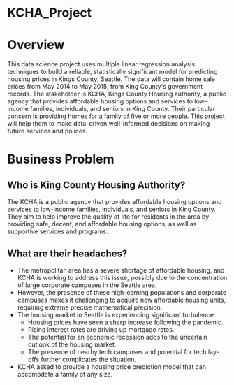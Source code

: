 # KCHA_Project

# Overview
This data science project uses multiple linear regression analysis techniques to build a reliable, statistically significant model for predicting housing prices in Kings County, Seattle. The data will contain home sale prices from May 2014 to May 2015, from King County's government records. The stakeholder is KCHA, Kings County Housing authority, a public agency that provides affordable housing options and services to low-income families, individuals, and seniors in King County. Their particular concern is providing homes for a family of five or more people. This project will help them to make data-driven well-informed decisions on making future services and polices.

# Business Problem
## Who is King County Housing Authority?
The KCHA is a public agency that provides affordable housing options and services to low-income families, individuals, and seniors in King County. They aim to help improve the quality of life for residents in the area by providing safe, decent, and affordable housing options, as well as supportive services and programs.
## What are their headaches?
- The metropolitan area has a severe shortage of affordable housing, and KCHA is working to address this issue, possibly due to the concentration of large corporate campuses in the Seattle area.
- However, the presence of these high-earning populations and corporate campuses makes it challenging to acquire new affordable housing units, requiring extreme precise mathematical precision.
- The housing market in Seattle is experiencing significant turbulence:
    - Housing prices have seen a sharp increase following the pandemic.
    - Rising interest rates are driving up mortgage rates.
    - The potential for an economic recession adds to the uncertain outlook of the housing market.
    - The presence of nearby tech campuses and potential for tech lay-offs further complicates the situation.
- KCHA asked to provide a housing price prediction model that can accomodate a family of any size.
